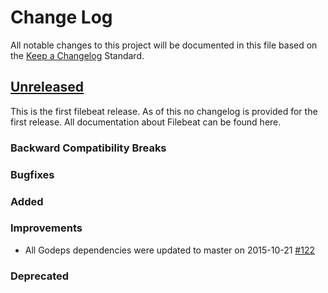 # Change Log
All notable changes to this project will be documented in this file based on the
[Keep a Changelog](http://keepachangelog.com/) Standard.


## [Unreleased](https://github.com/elastic/filebeat/compare/13678f4...HEAD)

This is the first filebeat release. As of this no changelog is provided for the first release.
All documentation about Filebeat can be found here.

### Backward Compatibility Breaks

### Bugfixes

### Added

### Improvements
- All Godeps dependencies were updated to master on 2015-10-21 [#122](https://github.com/elastic/filebeat/pull/122)

### Deprecated
